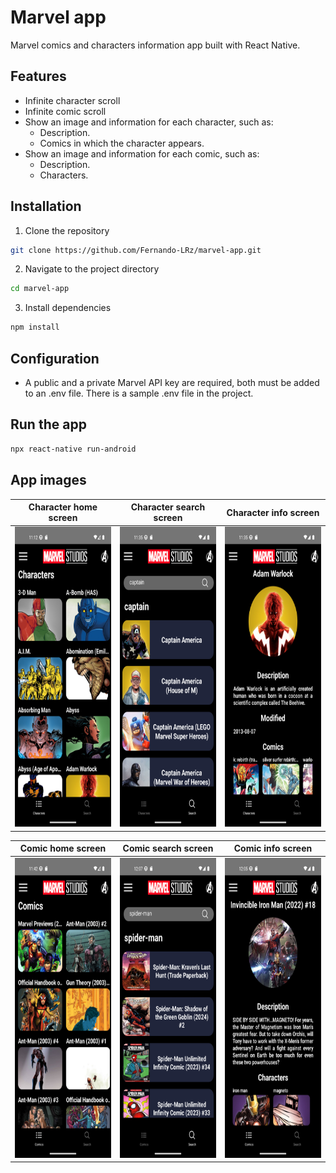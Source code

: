 # Marvel app
Marvel comics and characters information app built with React Native.

## Features
 * Infinite character scroll
 * Infinite comic scroll
 * Show an image and information for each character, such as:
    - Description.
    - Comics in which the character appears.
 * Show an image and information for each comic, such as:
    - Description.
    - Characters.
 
## Installation
1. Clone the repository
```bash
git clone https://github.com/Fernando-LRz/marvel-app.git
``` 
2. Navigate to the project directory
```bash
cd marvel-app
```
3. Install dependencies
```bash
npm install
```

## Configuration
 * A public and a private Marvel API key are required, both must be added to an .env file. There is a sample .env file in the project.


## Run the app
```bash
npx react-native run-android
```

## App images
| Character home screen                                       | Character search screen                                            | Character info screen                                       | 
| ----------------------------------------------------------- | ------------------------------------------------------------------ | ----------------------------------------------------------- | 
| <img src="images/characters.png" width="230" height="480"/> | <img src="images/search-characters.png" width="230" height="480"/> | <img src="images/character.png" width="230" height="480"/>  | 

| Comic home screen                                           | Comic search screen                                                | Comic info screen                                           |
| ----------------------------------------------------------- | ------------------------------------------------------------------ | ----------------------------------------------------------- |
| <img src="images/comics.png" width="230" height="480"/>     | <img src="images/search-comics.png" width="230" height="480"/>     | <img src="images/comic.png" width="230" height="480"/>      |
